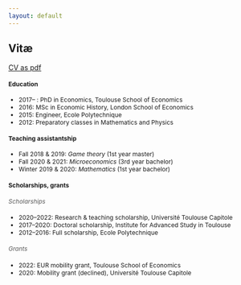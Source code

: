 ```yaml
---
layout: default
---
```


<style type="text/css">
h4 {
  font-size: 12px;
}
h6 {
  font-size: 12px;
  color:#595959;
  font-weight: 400;
}
ul {
  font-size: 12px;
}
h6 + ul {
  margin-top: -10px;
}
</style>

## Vitæ

[CV as pdf](/assets/images/CV_AJacquet.pdf)

#### Education

- 2017– : PhD in Economics, Toulouse School of Economics
- 2016: MSc in Economic History, London School of Economics
- 2015: Engineer, Ecole Polytechnique
- 2012: Preparatory classes in Mathematics and Physics


#### Teaching assistantship

- Fall 2018 & 2019: *Game theory* (1st year master) 
- Fall 2020 & 2021: *Microeconomics* (3rd year bachelor)
- Winter 2019 & 2020: *Mathematics* (1st year bachelor)   


#### Scholarships, grants

###### Scholarships
- 2020–2022: Research & teaching scholarship, Université Toulouse Capitole
- 2017–2020: Doctoral scholarship, Institute for Advanced Study in Toulouse
- 2012–2016: Full scholarship, Ecole Polytechnique

###### Grants
- 2022: EUR mobility grant, Toulouse School of Economics
- 2020: Mobility grant (declined), Université Toulouse Capitole
